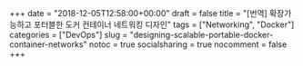 +++
date          = "2018-12-05T12:58:00+00:00"
draft         = false
title         = "[번역] 확장가능하고 포터블한 도커 컨테이너 네트워킹 디자인"
tags          = ["Networking", "Docker"]
categories    = ["DevOps"]
slug          = "designing-scalable-portable-docker-container-networks"
notoc         = true
socialsharing = true
nocomment     = false
+++

